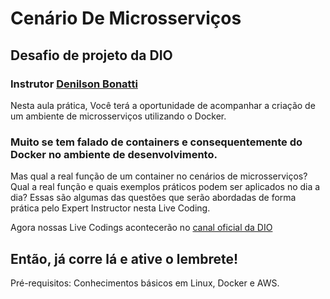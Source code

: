 
# Cenário De Microsserviços 
## Desafio de projeto da DIO 
### Instrutor [Denilson Bonatti](https://www.linkedin.com/in/denilsonbonatti/)

Nesta aula prática, Você terá a oportunidade de acompanhar a criação de um ambiente de microsserviços utilizando o Docker.

### Muito se tem falado de containers e consequentemente do Docker no ambiente de desenvolvimento. 
Mas qual a real função de um container no cenários de microsserviços? 
Qual a real função e quais exemplos práticos podem ser aplicados no dia a dia? 
Essas são algumas das questões que serão abordadas de forma prática pelo Expert Instructor nesta Live Coding. 

Agora nossas Live Codings acontecerão no [canal oficial da DIO](https://www.youtube.com/@diomakethechange)

Então, já corre lá e ative o lembrete!
---
Pré-requisitos:                                                                                                                                                            Conhecimentos básicos em Linux, Docker e AWS.
